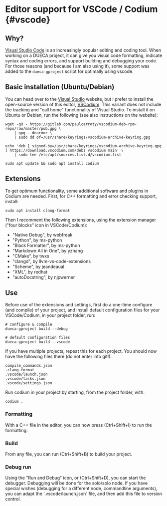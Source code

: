 # Editor support for VSCode / Codium {#vscode}

## Why?

[Visual Studio Code](https://code.visualstudio.com/) is an increasingly popular editing and coding tool. When working on a DUECA project, it can give you visual code formatting, indicate syntax and coding errors, and support building and debugging your code. For those reasons (and because I am also using it), some support was added to the `dueca-gproject` script for optimally using vscode.

## Basic installation (Ubuntu/Debian)

You can head over to the [Visual Studio](https://code.visualstudio.com/) website, but I prefer to install the open-source version of this editor, [VSCodium](https://vscodium.com/). This variant does not include the tracking and "call home" functionality of Visual Studio. To install it on Ubuntu or Debian, run the following (see also instructions on the website):

    wget -qO - https://gitlab.com/paulcarroty/vscodium-deb-rpm-repo/raw/master/pub.gpg \
        | gpg --dearmor \
        | sudo dd of=/usr/share/keyrings/vscodium-archive-keyring.gpg

    echo 'deb [ signed-by=/usr/share/keyrings/vscodium-archive-keyring.gpg ] https://download.vscodium.com/debs vscodium main' \
        | sudo tee /etc/apt/sources.list.d/vscodium.list

    sudo apt update && sudo apt install codium

## Extensions

To get optimum functionality, some additional software and plugins in Codium are needed. First, for C++ formatting and error checking support, install:

    sudo apt install clang-format

Then I recomment the following extensions, using the extension manager ("four blocks" icon in VSCode/Codium):

- "Native Debug", by webfreak
- "Python", by ms-python
- "Black Formatter", by ms-python
- "Markdown All in One", by yzhang
- "CMake", by twxs
- "clangd", by llvm-vs-code-extensions
- "Scheme", by jeandeaual
- "XML", by redhat
- "autoDocstring", by njpwerner

## Use

Before use of the extensions and settings, first do a one-time configure (and compile) of your project, and install default configuration files for your VSCode/Codium, in your project folder, run:

    # configure & compile
    dueca-gproject build --debug

    # default configuration files
    dueca-gproject build --vscode

If you have multiple projects, repeat this for each project. You should now have the following files there (do not enter into git!):

    compile_commands.json
    .clang-format
    .vscode/launch.json
    .vscode/tasks.json
    .vscode/settings.json

Run codium in your project by starting, from the project folder, with:

	codium .

### Formatting

With a C++ file in the editor, you can now press (Ctrl+Shift+I) to run the formatting.

### Build

From any file, you can run (Ctrl+Shift+B) to build your project.

### Debug run

Using the "Run and Debug" icon, or (Ctrl+Shift+D), you can start the debugger. Debugging will be done for the solo/solo node. If you have special wishes (debugging for a different node, commandline arguments), you can adapt the '.vscode/launch.json` file, and then add this file to version control. 
